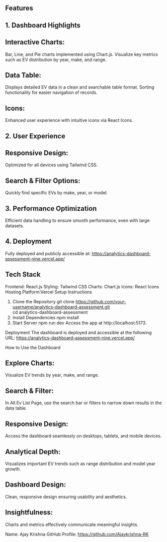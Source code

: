 ## Features
## 1. Dashboard Highlights
## Interactive Charts:
Bar, Line, and Pie charts implemented using Chart.js.
Visualize key metrics such as EV distribution by year, make, and range.
## Data Table:
Displays detailed EV data in a clean and searchable table format.
Sorting functionality for easier navigation of records.
## Icons:
Enhanced user experience with intuitive icons via React Icons.
## 2. User Experience
## Responsive Design:
Optimized for all devices using Tailwind CSS.
## Search & Filter Options:
Quickly find specific EVs by make, year, or model.
## 3. Performance Optimization
Efficient data handling to ensure smooth performance, even with large datasets.
## 4. Deployment
Fully deployed and publicly accessible at: https://analytics-dashboard-assessment-nine.vercel.app/

## Tech Stack
Frontend: React.js
Styling: Tailwind CSS
Charts: Chart.js
Icons: React Icons
Hosting Platform:Vercel
Setup Instructions
1. Clone the Repository
git clone https://github.com/your-username/analytics-dashboard-assessment.git  
cd analytics-dashboard-assessment  
2. Install Dependencies
npm install
3. Start Server
npm run dev 
Access the app at http://localhost:5173.

Deployment
The dashboard is deployed and accessible at the following URL:
https://analytics-dashboard-assessment-nine.vercel.app/

How to Use the Dashboard
## Explore Charts: 
Visualize EV trends by year, make, and range.
## Search & Filter: 
In All Ev List Page, use the search bar or filters to narrow down results in the data table.
## Responsive Design: 
Access the dashboard seamlessly on desktops, tablets, and mobile devices.

## Analytical Depth:
Visualizes important EV trends such as range distribution and model year growth.
## Dashboard Design:
Clean, responsive design ensuring usability and aesthetics.
## Insightfulness:
Charts and metrics effectively communicate meaningful insights.


Name: Ajay Krishna
GitHub Profile: https://github.com/Ajaykrishna-RK


